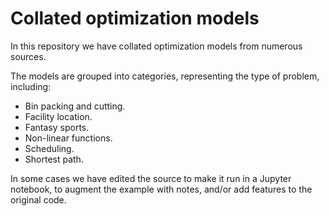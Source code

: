 # Collated optimization models
In this repository we have collated optimization models from numerous sources.

The models are grouped into categories, representing the type of problem, including:
- Bin packing and cutting.
- Facility location.
- Fantasy sports.
- Non-linear functions.
- Scheduling.
- Shortest path.

In some cases we have edited the source to make it run in a Jupyter notebook, to augment the example with notes, and/or add features to the original code.
